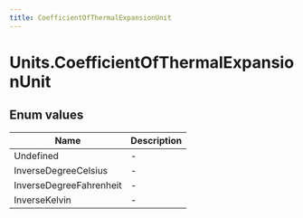 ```yaml
---
title: CoefficientOfThermalExpansionUnit
---
```


# Units.CoefficientOfThermalExpansionUnit



## Enum values

| Name            | Description                                                    |
|-----------------|----------------------------------------------------------------|
| Undefined |  -  |
| InverseDegreeCelsius |  -  |
| InverseDegreeFahrenheit |  -  |
| InverseKelvin |  -  |


